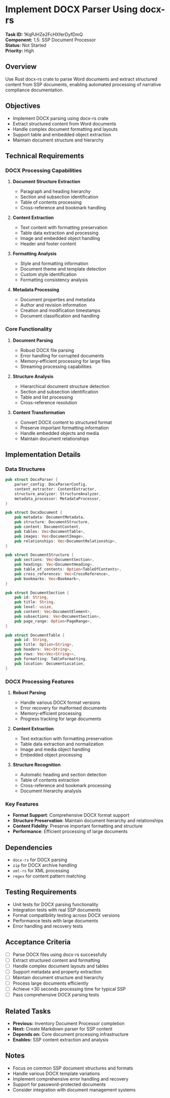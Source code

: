 # Implement DOCX Parser Using docx-rs

**Task ID:** 1KqPJHZe2FcHXferDyfDmQ  
**Component:** 1.5: SSP Document Processor  
**Status:** Not Started  
**Priority:** High  

## Overview

Use Rust docx-rs crate to parse Word documents and extract structured content from SSP documents, enabling automated processing of narrative compliance documentation.

## Objectives

- Implement DOCX parsing using docx-rs crate
- Extract structured content from Word documents
- Handle complex document formatting and layouts
- Support table and embedded object extraction
- Maintain document structure and hierarchy

## Technical Requirements

### DOCX Processing Capabilities
1. **Document Structure Extraction**
   - Paragraph and heading hierarchy
   - Section and subsection identification
   - Table of contents processing
   - Cross-reference and bookmark handling

2. **Content Extraction**
   - Text content with formatting preservation
   - Table data extraction and processing
   - Image and embedded object handling
   - Header and footer content

3. **Formatting Analysis**
   - Style and formatting information
   - Document theme and template detection
   - Custom style identification
   - Formatting consistency analysis

4. **Metadata Processing**
   - Document properties and metadata
   - Author and revision information
   - Creation and modification timestamps
   - Document classification and handling

### Core Functionality
1. **Document Parsing**
   - Robust DOCX file parsing
   - Error handling for corrupted documents
   - Memory-efficient processing for large files
   - Streaming processing capabilities

2. **Structure Analysis**
   - Hierarchical document structure detection
   - Section and subsection identification
   - Table and list processing
   - Cross-reference resolution

3. **Content Transformation**
   - Convert DOCX content to structured format
   - Preserve important formatting information
   - Handle embedded objects and media
   - Maintain document relationships

## Implementation Details

### Data Structures
```rust
pub struct DocxParser {
    parser_config: DocxParserConfig,
    content_extractor: ContentExtractor,
    structure_analyzer: StructureAnalyzer,
    metadata_processor: MetadataProcessor,
}

pub struct DocxDocument {
    pub metadata: DocumentMetadata,
    pub structure: DocumentStructure,
    pub content: DocumentContent,
    pub tables: Vec<DocumentTable>,
    pub images: Vec<DocumentImage>,
    pub relationships: Vec<DocumentRelationship>,
}

pub struct DocumentStructure {
    pub sections: Vec<DocumentSection>,
    pub headings: Vec<DocumentHeading>,
    pub table_of_contents: Option<TableOfContents>,
    pub cross_references: Vec<CrossReference>,
    pub bookmarks: Vec<Bookmark>,
}

pub struct DocumentSection {
    pub id: String,
    pub title: String,
    pub level: usize,
    pub content: Vec<DocumentElement>,
    pub subsections: Vec<DocumentSection>,
    pub page_range: Option<PageRange>,
}

pub struct DocumentTable {
    pub id: String,
    pub title: Option<String>,
    pub headers: Vec<String>,
    pub rows: Vec<Vec<String>>,
    pub formatting: TableFormatting,
    pub location: DocumentLocation,
}
```

### DOCX Processing Features
1. **Robust Parsing**
   - Handle various DOCX format versions
   - Error recovery for malformed documents
   - Memory-efficient processing
   - Progress tracking for large documents

2. **Content Extraction**
   - Text extraction with formatting preservation
   - Table data extraction and normalization
   - Image and media object handling
   - Embedded object processing

3. **Structure Recognition**
   - Automatic heading and section detection
   - Table of contents extraction
   - Cross-reference and bookmark processing
   - Document hierarchy analysis

### Key Features
- **Format Support**: Comprehensive DOCX format support
- **Structure Preservation**: Maintain document hierarchy and relationships
- **Content Fidelity**: Preserve important formatting and structure
- **Performance**: Efficient processing of large documents

## Dependencies

- `docx-rs` for DOCX parsing
- `zip` for DOCX archive handling
- `xml-rs` for XML processing
- `regex` for content pattern matching

## Testing Requirements

- Unit tests for DOCX parsing functionality
- Integration tests with real SSP documents
- Format compatibility testing across DOCX versions
- Performance tests with large documents
- Error handling and recovery tests

## Acceptance Criteria

- [ ] Parse DOCX files using docx-rs successfully
- [ ] Extract structured content and formatting
- [ ] Handle complex document layouts and tables
- [ ] Support metadata and property extraction
- [ ] Maintain document structure and hierarchy
- [ ] Process large documents efficiently
- [ ] Achieve <30 seconds processing time for typical SSP
- [ ] Pass comprehensive DOCX parsing tests

## Related Tasks

- **Previous:** Inventory Document Processor completion
- **Next:** Create Markdown parser for SSP content
- **Depends on:** Core document processing infrastructure
- **Enables:** SSP content extraction and analysis

## Notes

- Focus on common SSP document structures and formats
- Handle various DOCX template variations
- Implement comprehensive error handling and recovery
- Support for password-protected documents
- Consider integration with document management systems
